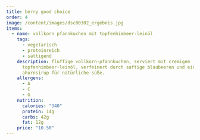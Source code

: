 ```yaml
---
title: berry good choice
order: 4
image: /content/images/dsc00302_ergebnis.jpg
items:
  - name: vollkorn pfannkuchen mit topfenhimbeer-leinöl
    tags:
      - vegetarisch
      - proteinreich
      - sättigend
    description: fluffige vollkorn-pfannkuchen, serviert mit cremigem
      topfenhimbeer-leinöl, verfeinert durch saftige blaubeeren und einem hauch
      ahornsirup für natürliche süße.
    allergens:
      - A
      - C
      - G
    nutrition:
      calories: "340"
      protein: 14g
      carbs: 42g
      fat: 12g
    price: "10.50"
---
```

